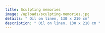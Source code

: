 ```yaml
---
title: Sculpting memories
image: /uploads/sculpting-memories.jpg
details: " Oil on linen, 130 x 210 cm"
description: " Oil on linen, 130 x 210 cm "
---
```

